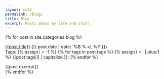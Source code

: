 ```yaml
---
layout: cat2
permalink: /blog/
title: Blog
excerpt: Posts about my life and stuff.
---
```

{% for post in site.categories.blog %}
<div class="PostBlock"> 
<p><a href="{{post.url}}">{{post.title}}</a>    ({{ post.date | date: '%B %-d, %Y'}})<br>
Tags: 
{% assign i = -1 %}
{% for tags in post.tags %}
{% assign i = i | plus:1 %}
{{post.tags[i] | capitalize }};
{% endfor %}
</p>
{{post.excerpt}} 
</div>
{% endfor %}